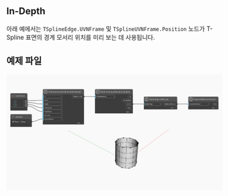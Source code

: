 ## In-Depth
아래 예에서는 `TSplineEdge.UVNFrame` 및 `TSplineUVNFrame.Position` 노드가 T-Spline 표면의 경계 모서리 위치를 미리 보는 데 사용됩니다.


## 예제 파일

![Example](./Autodesk.DesignScript.Geometry.TSpline.TSplineEdge.UVNFrame_img.jpg)
